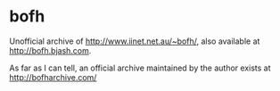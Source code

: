 # bofh

Unofficial archive of http://www.iinet.net.au/~bofh/, also available at http://bofh.bjash.com.

As far as I can tell, an official archive maintained by the author exists at
http://bofharchive.com/
